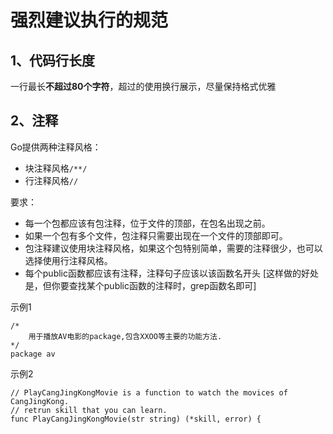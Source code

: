 # 强烈建议执行的规范
## 1、代码行长度
一行最长**不超过80个字符**，超过的使用换行展示，尽量保持格式优雅

## 2、注释
Go提供两种注释风格：
- 块注释风格`/**/`
- 行注释风格`//`

要求：
- 每一个包都应该有包注释，位于文件的顶部，在包名出现之前。
- 如果一个包有多个文件，包注释只需要出现在一个文件的顶部即可。
- 包注释建议使用块注释风格，如果这个包特别简单，需要的注释很少，也可以选择使用行注释风格。
- 每个public函数都应该有注释，注释句子应该以该函数名开头 [这样做的好处是，但你要查找某个public函数的注释时，grep函数名即可]

示例1
```
/*
	用于播放AV电影的package,包含XXOO等主要的功能方法.
*/
package av
```
示例2
```
// PlayCangJingKongMovie is a function to watch the movices of CangJingKong.
// retrun skill that you can learn.
func PlayCangJingKongMovie(str string) (*skill, error) {
```


